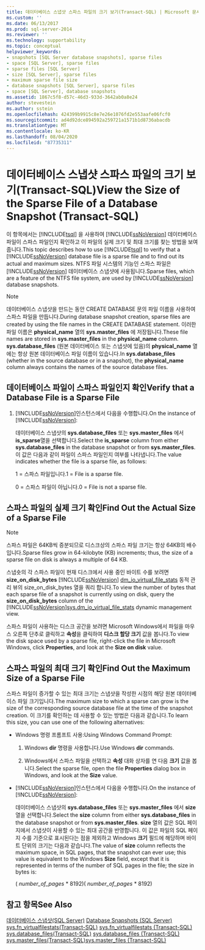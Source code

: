 ```yaml
---
title: 데이터베이스 스냅샷 스파스 파일의 크기 보기(Transact-SQL) | Microsoft 문서
ms.custom: ''
ms.date: 06/13/2017
ms.prod: sql-server-2014
ms.reviewer: ''
ms.technology: supportability
ms.topic: conceptual
helpviewer_keywords:
- snapshots [SQL Server database snapshots], sparse files
- space [SQL Server], sparse files
- sparse files [SQL Server]
- size [SQL Server], sparse files
- maximum sparse file size
- database snapshots [SQL Server], sparse files
- space [SQL Server], database snapshots
ms.assetid: 1867c5f8-d57c-46d3-933d-3642ab0a8e24
author: stevestein
ms.author: sstein
ms.openlocfilehash: 424399b9915c8e7e26e1076fd2e553aafe06fcf0
ms.sourcegitcommit: ad4d92dce894592a259721a1571b1d8736abacdb
ms.translationtype: MT
ms.contentlocale: ko-KR
ms.lasthandoff: 08/04/2020
ms.locfileid: "87735311"
---
```

# <a name="view-the-size-of-the-sparse-file-of-a-database-snapshot-transact-sql"></a><span data-ttu-id="3be0b-102">데이터베이스 스냅샷 스파스 파일의 크기 보기(Transact-SQL)</span><span class="sxs-lookup"><span data-stu-id="3be0b-102">View the Size of the Sparse File of a Database Snapshot (Transact-SQL)</span></span>
  <span data-ttu-id="3be0b-103">이 항목에서는 [!INCLUDE[tsql](../../includes/tsql-md.md)] 을 사용하여 [!INCLUDE[ssNoVersion](../../includes/ssnoversion-md.md)] 데이터베이스 파일이 스파스 파일인지 확인하고 이 파일의 실제 크기 및 최대 크기를 찾는 방법을 보여 줍니다.</span><span class="sxs-lookup"><span data-stu-id="3be0b-103">This topic describes how to use [!INCLUDE[tsql](../../includes/tsql-md.md)] to verify that a [!INCLUDE[ssNoVersion](../../includes/ssnoversion-md.md)] database file is a sparse file and to find out its actual and maximum sizes.</span></span> <span data-ttu-id="3be0b-104">NTFS 파일 시스템의 기능인 스파스 파일은 [!INCLUDE[ssNoVersion](../../includes/ssnoversion-md.md)] 데이터베이스 스냅샷에 사용됩니다.</span><span class="sxs-lookup"><span data-stu-id="3be0b-104">Sparse files, which are a feature of the NTFS file system, are used by [!INCLUDE[ssNoVersion](../../includes/ssnoversion-md.md)] database snapshots.</span></span>  
  
> [!NOTE]  
>  <span data-ttu-id="3be0b-105">데이터베이스 스냅샷을 만드는 동안 CREATE DATABASE 문의 파일 이름을 사용하여 스파스 파일을 만듭니다.</span><span class="sxs-lookup"><span data-stu-id="3be0b-105">During database snapshot creation, sparse files are created by using the file names in the CREATE DATABASE statement.</span></span> <span data-ttu-id="3be0b-106">이러한 파일 이름은 **physical_name** 열의 **sys.master_files** 에 저장됩니다.</span><span class="sxs-lookup"><span data-stu-id="3be0b-106">These file names are stored in **sys.master_files** in the **physical_name** column.</span></span> <span data-ttu-id="3be0b-107">**sys.database_files** (원본 데이터베이스 또는 스냅샷에 있음)의 **physical_name** 열에는 항상 원본 데이터베이스 파일 이름이 있습니다.</span><span class="sxs-lookup"><span data-stu-id="3be0b-107">In **sys.database_files** (whether in the source database or in a snapshot), the **physical_name** column always contains the names of the source database files.</span></span>  
  
## <a name="verify-that-a-database-file-is-a-sparse-file"></a><span data-ttu-id="3be0b-108">데이터베이스 파일이 스파스 파일인지 확인</span><span class="sxs-lookup"><span data-stu-id="3be0b-108">Verify that a Database File is a Sparse File</span></span>  
  
1.  <span data-ttu-id="3be0b-109">[!INCLUDE[ssNoVersion](../../includes/ssnoversion-md.md)]인스턴스에서 다음을 수행합니다.</span><span class="sxs-lookup"><span data-stu-id="3be0b-109">On the instance of [!INCLUDE[ssNoVersion](../../includes/ssnoversion-md.md)]:</span></span>  
  
     <span data-ttu-id="3be0b-110">데이터베이스 스냅샷의 **sys.database_files** 또는 **sys.master_files** 에서 **is_sparse**열을 선택합니다.</span><span class="sxs-lookup"><span data-stu-id="3be0b-110">Select the **is_sparse** column from either **sys.database_files** in the database snapshot or from **sys.master_files**.</span></span> <span data-ttu-id="3be0b-111">이 값은 다음과 같이 파일이 스파스 파일인지 여부를 나타냅니다.</span><span class="sxs-lookup"><span data-stu-id="3be0b-111">The value indicates whether the file is a sparse file, as follows:</span></span>  
  
     <span data-ttu-id="3be0b-112">1 = 스파스 파일입니다.</span><span class="sxs-lookup"><span data-stu-id="3be0b-112">1 = File is a sparse file.</span></span>  
  
     <span data-ttu-id="3be0b-113">0 = 스파스 파일이 아닙니다.</span><span class="sxs-lookup"><span data-stu-id="3be0b-113">0 = File is not a sparse file.</span></span>  
  
## <a name="find-out-the-actual-size-of-a-sparse-file"></a><span data-ttu-id="3be0b-114">스파스 파일의 실제 크기 확인</span><span class="sxs-lookup"><span data-stu-id="3be0b-114">Find Out the Actual Size of a Sparse File</span></span>  
  
> [!NOTE]  
>  <span data-ttu-id="3be0b-115">스파스 파일은 64KB씩 증분되므로 디스크상의 스파스 파일 크기는 항상 64KB의 배수입니다.</span><span class="sxs-lookup"><span data-stu-id="3be0b-115">Sparse files grow in 64-kilobyte (KB) increments; thus, the size of a sparse file on disk is always a multiple of 64 KB.</span></span>  
  
 <span data-ttu-id="3be0b-116">스냅숏의 각 스파스 파일이 현재 디스크에서 사용 중인 바이트 수를 보려면 **size_on_disk_bytes** [!INCLUDE[ssNoVersion](../../includes/ssnoversion-md.md)] [dm_io_virtual_file_stats](/sql/relational-databases/system-dynamic-management-views/sys-dm-io-virtual-file-stats-transact-sql) 동적 관리 뷰의 size_on_disk_bytes 열을 쿼리 합니다.</span><span class="sxs-lookup"><span data-stu-id="3be0b-116">To view the number of bytes that each sparse file of a snapshot is currently using on disk, query the **size_on_disk_bytes** column of the [!INCLUDE[ssNoVersion](../../includes/ssnoversion-md.md)][sys.dm_io_virtual_file_stats](/sql/relational-databases/system-dynamic-management-views/sys-dm-io-virtual-file-stats-transact-sql) dynamic management view.</span></span>  
  
 <span data-ttu-id="3be0b-117">스파스 파일이 사용하는 디스크 공간을 보려면 Microsoft Windows에서 파일을 마우스 오른쪽 단추로 클릭하고 **속성**을 클릭하여 **디스크 할당 크기** 값을 봅니다.</span><span class="sxs-lookup"><span data-stu-id="3be0b-117">To view the disk space used by a sparse file, right-click the file in Microsoft Windows, click **Properties**, and look at the **Size on disk** value.</span></span>  
  
## <a name="find-out-the-maximum-size-of-a-sparse-file"></a><span data-ttu-id="3be0b-118">스파스 파일의 최대 크기 확인</span><span class="sxs-lookup"><span data-stu-id="3be0b-118">Find Out the Maximum Size of a Sparse File</span></span>  
 <span data-ttu-id="3be0b-119">스파스 파일이 증가할 수 있는 최대 크기는 스냅샷을 작성한 시점의 해당 원본 데이터베이스 파일 크기입니다.</span><span class="sxs-lookup"><span data-stu-id="3be0b-119">The maximum size to which a sparse can grow is the size of the corresponding source database file at the time of the snapshot creation.</span></span> <span data-ttu-id="3be0b-120">이 크기를 확인하는 데 사용할 수 있는 방법은 다음과 같습니다.</span><span class="sxs-lookup"><span data-stu-id="3be0b-120">To learn this size, you can use one of the following alternatives:</span></span>  
  
-   <span data-ttu-id="3be0b-121">Windows 명령 프롬프트 사용:</span><span class="sxs-lookup"><span data-stu-id="3be0b-121">Using Windows Command Prompt:</span></span>  
  
    1.  <span data-ttu-id="3be0b-122">Windows **dir** 명령을 사용합니다.</span><span class="sxs-lookup"><span data-stu-id="3be0b-122">Use Windows **dir** commands.</span></span>  
  
    2.  <span data-ttu-id="3be0b-123">Windows에서 스파스 파일을 선택하고 **속성** 대화 상자를 연 다음 **크기** 값을 봅니다.</span><span class="sxs-lookup"><span data-stu-id="3be0b-123">Select the sparse file, open the file **Properties** dialog box in Windows, and look at the **Size** value.</span></span>  
  
-   <span data-ttu-id="3be0b-124">[!INCLUDE[ssNoVersion](../../includes/ssnoversion-md.md)]인스턴스에서 다음을 수행합니다.</span><span class="sxs-lookup"><span data-stu-id="3be0b-124">On the instance of [!INCLUDE[ssNoVersion](../../includes/ssnoversion-md.md)]:</span></span>  
  
     <span data-ttu-id="3be0b-125">데이터베이스 스냅샷의 **sys.database_files** 또는 **sys.master_files** 에서 **size**열을 선택합니다.</span><span class="sxs-lookup"><span data-stu-id="3be0b-125">Select the **size** column from either **sys.database_files** in the database snapshot or from **sys.master_files**.</span></span> <span data-ttu-id="3be0b-126">**size** 열의 값은 SQL 페이지에서 스냅샷이 사용할 수 있는 최대 공간을 반영합니다. 이 값은 파일의 SQL 페이지 수를 기준으로 표시된다는 점을 제외하고 Windows **크기** 필드에 해당하며 바이트 단위의 크기는 다음과 같습니다.</span><span class="sxs-lookup"><span data-stu-id="3be0b-126">The value of **size** column reflects the maximum space, in SQL pages, that the snapshot can ever use; this value is equivalent to the Windows **Size** field, except that it is represented in terms of the number of SQL pages in the file; the size in bytes is:</span></span>  
  
     <span data-ttu-id="3be0b-127">( *number_of_pages* \* 8192)</span><span class="sxs-lookup"><span data-stu-id="3be0b-127">( *number_of_pages* \* 8192)</span></span>  
  
## <a name="see-also"></a><span data-ttu-id="3be0b-128">참고 항목</span><span class="sxs-lookup"><span data-stu-id="3be0b-128">See Also</span></span>  
 <span data-ttu-id="3be0b-129">[데이터베이스 스냅샷&#40;SQL Server&#41;](database-snapshots-sql-server.md) </span><span class="sxs-lookup"><span data-stu-id="3be0b-129">[Database Snapshots &#40;SQL Server&#41;](database-snapshots-sql-server.md) </span></span>  
 <span data-ttu-id="3be0b-130">[sys.fn_virtualfilestats&#40;Transact-SQL&#41;](/sql/relational-databases/system-functions/sys-fn-virtualfilestats-transact-sql) </span><span class="sxs-lookup"><span data-stu-id="3be0b-130">[sys.fn_virtualfilestats &#40;Transact-SQL&#41;](/sql/relational-databases/system-functions/sys-fn-virtualfilestats-transact-sql) </span></span>  
 <span data-ttu-id="3be0b-131">[sys.database_files&#40;Transact-SQL&#41;](/sql/relational-databases/system-catalog-views/sys-database-files-transact-sql) </span><span class="sxs-lookup"><span data-stu-id="3be0b-131">[sys.database_files &#40;Transact-SQL&#41;](/sql/relational-databases/system-catalog-views/sys-database-files-transact-sql) </span></span>  
 [<span data-ttu-id="3be0b-132">sys.master_files&#40;Transact-SQL&#41;</span><span class="sxs-lookup"><span data-stu-id="3be0b-132">sys.master_files &#40;Transact-SQL&#41;</span></span>](/sql/relational-databases/system-catalog-views/sys-master-files-transact-sql)  
  
  
